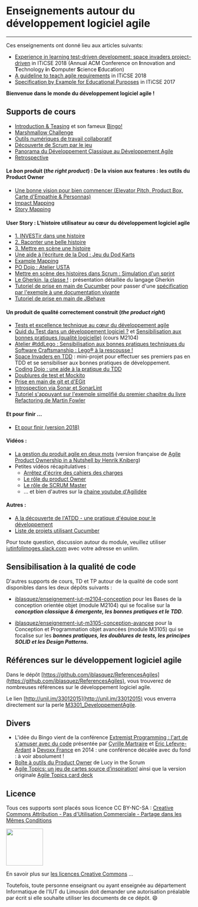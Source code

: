 # Enseignements autour du développement logiciel agile
---

Ces enseignements ont donné lieu aux articles suivants:  

- [Experience in learning test-driven development: space invaders project-driven](https://dl.acm.org/citation.cfm?id=3197132) in ITiCSE 2018 (Annual ACM Conference on **I**nnovation and **T**echnology **i**n **C**omputer **S**cience **E**ducation)  
- [A guideline to teach agile requirements](https://dl.acm.org/citation.cfm?id=3205838) in ITiCSE 2018 
- [Specification by Example for Educational Purposes](https://dl.acm.org/citation.cfm?id=3059039) in ITiCSE 2017

**Bienvenue dans le monde du développement logiciel agile !**

## Supports de cours

- [Introduction & Teasing](slides/1_IntroM3301.pdf) et son fameux [Bingo!](slides/1_Bingo.pdf)   
- [Marshmallow Challenge](slides/1_MarshmallowChallenge.pdf)  
- [Outils numériques de travail collaboratif](slides/2_PresentationOutilsTravailCollaboratif.pdf)  
- [Découverte de Scrum par le jeu](slides/3_Lego4Scrum.pdf)   
- [Panorama du Développement Classique au Développement Agile](slides/4_DevClassique_DevAgile.pdf)
- [Retrospective](slides/14_Retrospective.pdf) 

#### Le *bon* produit (*the right product*) : De la vision aux features : les outils du Product Owner  
- [Une bonne vision pour bien commencer (Elevator Pitch, Product Box, Carte d'Empathie & Personnas)](slides/5_VisionProduit.pdf)  
- [Impact Mapping](slides/6_ImpactMapping.pdf)
- [Story Mapping](slides/8_StoryMapping.pdf)
  	  
#### User Story : L'histoire utilisateur au cœur du développement logiciel agile
- [1. INVESTir dans une histoire](slides/UserStory_Partie1_INVESTir.pdf) 
- [2. Raconter une belle histoire](slides/UserStory_Partie2_Raconter.pdf)
- [3. Mettre en scène une histoire](slides/UserStory_Partie3_MettreEnScene.pdf)
- [Une aide à l’écriture de la Dod : Jeu du Dod Karts](https://medium.com/@twallet/dod-kards-un-jeu-pour-cocr%C3%A9er-la-d%C3%A9finition-de-fini-en-%C3%A9quipe-940f31680032)
- [Example Mapping](slides/11_ExampleMapping.pdf)
- [PO Dojo : Atelier USTA](slides/10_AtelierUSTA.pdf)
- [Mettre en scène des histoires dans Scrum : Simulation d'un sprint](slides/12_SimulationSprint.pdf)
- [Le Gherkin, la classe !](https://github.com/iblasquez/tuto_bdd_gherkin) : présentation détaillée du langage Gherkin 
- [Tutoriel de prise en main de Cucumber](https://github.com/iblasquez/tuto_bdd_cucumber) pour passer d'une [spécification par l'exemple à une documentation vivante](slides/15_SpecificationExecutableDocumentationVivante.pdf)
- [Tutoriel de prise en main de JBehave](https://github.com/iblasquez/tuto_bdd_jbehave) 

#### Un produit de qualité correctement construit (*the product right*)  
- [Tests et excellence technique au cœur du développement agile](slides/9_QualiteLogicielleExcellenceTechnique.pdf) 
-  [Quid du Test dans un développement logiciel ?](https://github.com/iblasquez/enseignement-iut-m2104-conception/blob/master/slides/7_Tests.pdf) et [Sensibilisation aux bonnes pratiques (qualité logicielle)](https://github.com/iblasquez/enseignement-iut-m2104-conception/blob/master/slides/8_QualiteLogicielle_CleanCode.pdf) (cours M2104)
- [Atelier #tddLego : Sensibilisation aux bonnes pratiques techniques du Software Craftsmanship : Lego® à la rescousse !](https://github.com/iblasquez/atelier-bonnes-pratiques-tdd-lego)
- [Space Invaders en TDD](https://github.com/iblasquez/tdd_spaceInvaders) : mini-projet pour effectuer ses premiers pas en TDD et se sensibiliser aux bonnes pratiques de développement.
- [Coding Dojo : une aide à la pratique du TDD](http://iblasquez.github.io/presentation_TDD_CodingDojo) 
- [Doublures de test et Mockito](https://github.com/iblasquez/tuto_mockito)
- [Prise en main de git et d'EGit](https://github.com/iblasquez/tuto_git)
- [Introspection via Sonar et SonarLint](https://github.com/iblasquez/tutoriel_SonarQube)
- [Tutoriel s'appuyant sur l'exemple simplifié du premier chapitre du livre Refactoring de Martin Fowler](https://github.com/iblasquez/Refactoring_PremierExempleFowler)

#### Et pour finir ...
- [Et pour finir (version 2018)](slides/2018_EtPourFinir.pdf) 

#### Vidéos : 
- [La gestion du produit agile en deux mots](https://www.youtube.com/watch?v=3qMpB-UH9kA) (version française de [Agile Product Ownership in a Nutshell by Henrik Kniberg](https://www.youtube.com/watch?v=502ILHjX9EE))
- Petites vidéos récapitulatives :
	- [Arrêtez d'écrire des cahiers des charges](https://www.youtube.com/watch?v=E3AaHEhPJzA)
	- [Le rôle du product Owner](https://www.youtube.com/watch?v=FlvCE-Vez7g)
	- [Le rôle de SCRUM Master](https://www.youtube.com/watch?v=JbB66AjDNI0)
	- ... et bien d'autres sur la [chaine youtube d'Agilidée](https://www.youtube.com/channel/UC2Ipb3-y8VZvsFBMI8hpsdA)


#### Autres :
- [A la découverte de l'ATDD - une pratique d'équipe pour le développement](slides/10_DecouverteATDD_EnBD.pdf)
- [Liste de projets utilisant Cucumber](https://github.com/cucumber/cucumber/wiki/Projects-Using-Cucumber)


Pour toute question, discussion autour du module, veuillez utiliser [iutinfolimoges.slack.com](https://iutinfolimoges.slack.com/) avec votre adresse en unilim.

## Sensibilisation à la qualité de code
D'autres supports de cours, TD et TP autour de la qualité de code sont disponibles dans les deux dépôts suivants :

- [iblasquez/enseignement-iut-m2104-conception](https://github.com/iblasquez/enseignement-iut-m2104-conception) pour les Bases de la conception orientée objet (module M2104) qui se focalise sur la ***conception classique & émergente, les bonnes pratiques et le TDD***.

- [iblasquez/enseignement-iut-m3105-conception-avancee](https://github.com/iblasquez/enseignement-iut-m3105-conception-avancee) pour la Conception et Programmation objet avancées (module M3105) qui se focalise sur les ***bonnes pratiques, les doublures de tests, les principes SOLID et les Design Patterns.***


## Références sur le développement logiciel agile

Dans le dépôt [https://github.com/iblasquez/ReferencesAgiles](https://github.com/iblasquez/ReferencesAgiles), vous trouverez de nombreuses références sur le développement logiciel agile.

Le lien [http://unil.im/33012015](http://unil.im/33012015) vous enverra directement sur la perle [M3301_DeveloppementAgile](http://unil.im/33012015).



## Divers


- L'idée du Bingo vient de la conférence [Extremist Programming : l'art de s'amuser avec du code](https://www.youtube.com/watch?v=9UsjBV9zU1Y) présentée par [Cyrille Martraire](https://twitter.com/cyriux) et [Eric Lefevre-Ardant](https://twitter.com/elefevre) à [Devoxx France](http://www.devoxx.fr/) en 2014 : une conférence décalée avec du fond : à voir absolument !
- [Boîte à outils du Product Owner](http://lucyinthescrum.com/toolbox/) de Lucy in the Scrum
- [Agile Topics: un jeu de cartes source d’inspiration!](http://lucyinthescrum.com/agile-topics-card-deck) ainsi que la version originale [Agile Topics card deck](https://blog.crisp.se/2015/10/08/jimmyjanlen/agile-topics-card-deck)

Licence
-------

Tous ces supports sont placés sous licence CC BY-NC-SA :  [Creative Commons
Attribution - Pas d'Utilisation Commerciale - Partage dans les Mêmes Conditions](https://creativecommons.org/licenses/by-nc-sa/4.0/)

<img src="https://licensebuttons.net/l/by-nc-sa/3.0/88x31.png" width="100">

En savoir plus sur [les licences Creative Commons](https://creativecommons.org/licenses/?lang=fr-FR) ...

Toutefois, toute personne enseignant ou ayant enseignée au département Informatique de l'IUT du Limousin doit demander une autorisation préalable par écrit si elle souhaite utiliser les documents de ce dépôt. :smile:

